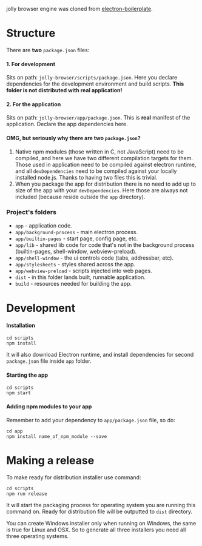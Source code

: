 jolly browser engine was cloned from [electron-boilerplate](https://github.com/szwacz/electron-boilerplate).

# Structure

There are **two** `package.json` files:  

#### 1. For development
Sits on path: `jolly-browser/scripts/package.json`. Here you declare dependencies for the development environment and build scripts. **This folder is not distributed with real application!**

#### 2. For the application
Sits on path: `jolly-browser/app/package.json`. This is **real** manifest of the application. Declare the app dependencies here.

#### OMG, but seriously why there are two `package.json`?
1. Native npm modules (those written in C, not JavaScript) need to be compiled, and here we have two different compilation targets for them. Those used in application need to be compiled against electron runtime, and all `devDependencies` need to be compiled against your locally installed node.js. Thanks to having two files this is trivial.
2. When you package the app for distribution there is no need to add up to size of the app with your `devDependencies`. Here those are always not included (because reside outside the `app` directory).

### Project's folders

- `app` - application code.
- `app/background-process` - main electron process.
- `app/builtin-pages` - start page, config page, etc.
- `app/lib` - shared lib code for code that's not in the background process (builtin-pages, shell-window, webview-preload).
- `app/shell-window` - the ui controls code (tabs, addressbar, etc).
- `app/stylesheets` - styles shared across the app.
- `app/webview-preload` - scripts injected into web pages.
- `dist` - in this folder lands built, runnable application.
- `build` - resources needed for building the app.


# Development

#### Installation

```
cd scripts
npm install
```
It will also download Electron runtime, and install dependencies for second `package.json` file inside `app` folder.

#### Starting the app

```
cd scripts
npm start
```

#### Adding npm modules to your app

Remember to add your dependency to `app/package.json` file, so do:
```
cd app
npm install name_of_npm_module --save
```

# Making a release


To make ready for distribution installer use command:
```
cd scripts
npm run release
```
It will start the packaging process for operating system you are running this command on. Ready for distribution file will be outputted to `dist` directory.

You can create Windows installer only when running on Windows, the same is true for Linux and OSX. So to generate all three installers you need all three operating systems.
